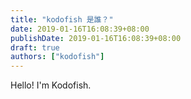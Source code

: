 ```yaml
---
title: "kodofish 是誰？"
date: 2019-01-16T16:08:39+08:00
publishDate: 2019-01-16T16:08:39+08:00
draft: true
authors: ["kodofish"]
---
```


Hello! I'm Kodofish.
